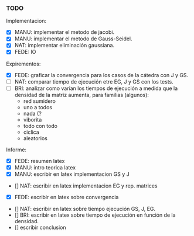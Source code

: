 ### TODO

Implementacion:

- [x] MANU: implementar el metodo de jacobi.
- [x] MANU: implementar el metodo de Gauss-Seidel.
- [x] NAT: 	implementar eliminación gaussiana.
- [x] FEDE: IO

Expirementos:

- [x] FEDE: graficar la convergencia para los casos de la cátedra con J y GS.
- [ ] NAT: comparar tiempo de ejecución etre EG, J y GS con los tests.
- [ ] BRI: analizar como varían los tiempos de ejecución a medida que la densidad de la matriz aumenta, para familias (algunos):
	- red sumidero
	- uno a todos
	- nada (?
	- viborita
	- todo con todo
	- ciclica
	- aleatorios

Informe:

- [x] FEDE: resumen latex
- [x] MANU: intro teorica latex
- [x] MANU: escribir en latex implementacion GS y J
- [] NAT: escribir en latex implementacion EG y rep. matrices
- [x] FEDE: escribir en latex sobre convergencia
- [] NAT: escribir en latex sobre tiempo ejecución GS, J, EG.
- [] BRI: escribir en latex sobre tiempo de ejecución en función de la densidad.
- [] escribir conclusion

